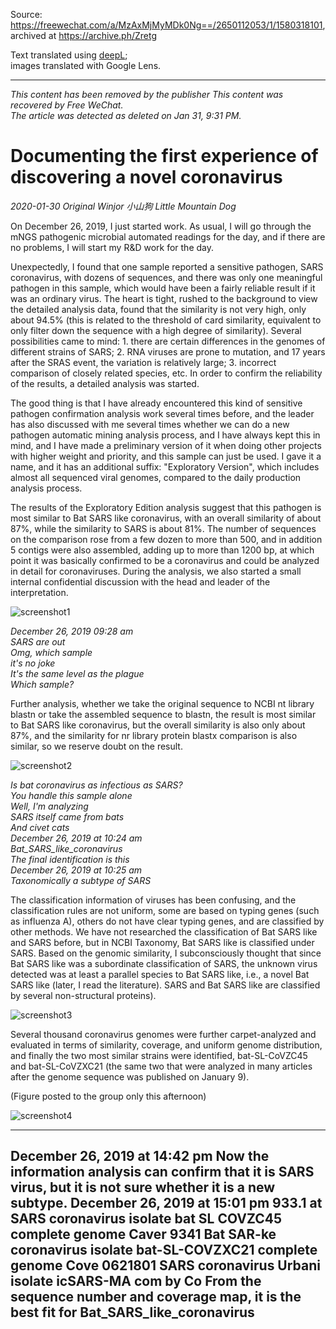 Source: <https://freewechat.com/a/MzAxMjMyMDk0Ng==/2650112053/1/1580318101>,
archived at <https://archive.ph/Zretg>

Text translated using [deepL](https://www.deepl.com);  
images translated with Google Lens.

---

*This content has been removed by the publisher This content was recovered by Free WeChat.  
The article was detected as deleted on Jan 31, 9:31 PM.*

# Documenting the first experience of discovering a novel coronavirus

*2020-01-30 Original Winjor 小山狗 Little Mountain Dog*

On December 26, 2019, I just started work. As usual, I will go through the mNGS pathogenic microbial automated readings for the day, and if there are no problems, I will start my R&D work for the day.

Unexpectedly, I found that one sample reported a sensitive pathogen, SARS coronavirus, with dozens of sequences, and there was only one meaningful pathogen in this sample, which would have been a fairly reliable result if it was an ordinary virus. The heart is tight, rushed to the background to view the detailed analysis data, found that the similarity is not very high, only about 94.5% (this is related to the threshold of card similarity, equivalent to only filter down the sequence with a high degree of similarity). Several possibilities came to mind: 1. there are certain differences in the genomes of different strains of SARS; 2. RNA viruses are prone to mutation, and 17 years after the SRAS event, the variation is relatively large; 3. incorrect comparison of closely related species, etc. In order to confirm the reliability of the results, a detailed analysis was started.

The good thing is that I have already encountered this kind of sensitive pathogen confirmation analysis work several times before, and the leader has also discussed with me several times whether we can do a new pathogen automatic mining analysis process, and I have always kept this in mind, and I have made a preliminary version of it when doing other projects with higher weight and priority, and this sample can just be used. I gave it a name, and it has an additional suffix: "Exploratory Version", which includes almost all sequenced viral genomes, compared to the daily production analysis process.

The results of the Exploratory Edition analysis suggest that this pathogen is most similar to Bat SARS like coronavirus, with an overall similarity of about 87%, while the similarity to SARS is about 81%. The number of sequences on the comparison rose from a few dozen to more than 500, and in addition 5 contigs were also assembled, adding up to more than 1200 bp, at which point it was basically confirmed to be a coronavirus and could be analyzed in detail for coronaviruses. During the analysis, we also started a small internal confidential discussion with the head and leader of the interpretation.

![screenshot1](pics/littledog_1_translated.png)

*December 26, 2019 09:28 am  
SARS are out  
Omg, which sample  
it's no joke  
It's the same level as the plague  
Which sample?*

Further analysis, whether we take the original sequence to NCBI nt library blastn or take the assembled sequence to blastn, the result is most similar to Bat SARS like coronavirus, but the overall similarity is also only about 87%, and the similarity for nr library protein blastx comparison is also similar, so we reserve doubt on the result.

![screenshot2](pics/littledog_2_translated.png)

*Is bat coronavirus as infectious as SARS?  
You handle this sample alone  
Well, I'm analyzing  
SARS itself came from bats  
And civet cats  
December 26, 2019 at 10:24 am  
Bat_SARS_like_coronavirus  
The final identification is this  
December 26, 2019 at 10:25 am  
Taxonomically a subtype of SARS*

The classification information of viruses has been confusing, and the classification rules are not uniform, some are based on typing genes (such as influenza A), others do not have clear typing genes, and are classified by other methods. We have not researched the classification of Bat SARS like and SARS before, but in NCBI Taxonomy, Bat SARS like is classified under SARS. Based on the genomic similarity, I subconsciously thought that since Bat SARS like was a subordinate classification of SARS, the unknown virus detected was at least a parallel species to Bat SARS like, i.e., a novel Bat SARS like (later, I read the literature). SARS and Bat SARS like are classified by several non-structural proteins).

![screenshot3](pics/littledog_3.jpg)

Several thousand coronavirus genomes were further carpet-analyzed and evaluated in terms of similarity, coverage, and uniform genome distribution, and finally the two most similar strains were identified, bat-SL-CoVZC45 and bat-SL-CoVZXC21 (the same two that were analyzed in many articles after the genome sequence was published on January 9).

(Figure posted to the group only this afternoon)

![screenshot4](pics/littledog_4_translated.png)

---
December 26, 2019 at 14:42 pm
Now the information analysis can confirm that it
is SARS virus, but it is not sure whether it
is a new subtype.
December 26, 2019 at 15:01 pm
933.1 at SARS coronavirus isolate bat SL COVZC45 complete genome Caver
9341 Bat SAR-ke coronavirus isolate bat-SL-COVZXC21 complete genome Cove
0621801 SARS coronavirus Urbani isolate icSARS-MA com by Co
From the sequence number and coverage
map, it is the best fit for Bat_SARS_like_coronavirus
---
